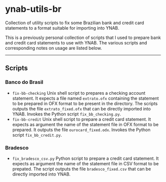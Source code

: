 # ynab-utils-br
Collection of utility scripts to fix some Brazilian bank and credit card statements to a format suitable for importing into YNAB.

This is a previously personal collection of scripts that I used to prepare bank and credit card statements to use with YNAB. The various scripts and corresponding notes on usage are listed below.

-------------------------

## Scripts

### Banco do Brasil
* `fix-bb-checking` Unix shell script to prepares a checking account statement. It expects a file named `extrato.ofx` containing the statement to be prepared in OFX format to be present in the directory. The scripts outputs the file `extrato_fixed.ofx` that can be directly imported into YNAB. Invokes the Python script `fix_bb_checking.py`.
* `fix-bb-credit` Unix shell script to prepare a credit card statement. It expects as argument the name of the statement file in OFX format to be prepared. It outputs the file `ourocard_fixed.odx`. Invokes the Python script `fix_bb_credit.py`.

### Bradesco
* `fix_bradesco_csv.py` Python script to prepare a credit card statement. It expects as argument the name of the statement file in CSV format to be prepated. The script outputs the file `bradesco_fixed.csv` that can be directly imported into YNAB.
